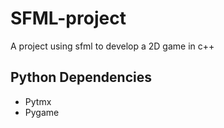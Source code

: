 # SFML-project
A project using sfml to develop a 2D game in c++

## Python Dependencies
* Pytmx
* Pygame